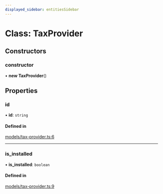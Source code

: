 ```yaml
---
displayed_sidebar: entitiesSidebar
---
```


# Class: TaxProvider

## Constructors

### constructor

• **new TaxProvider**()

## Properties

### id

• **id**: `string`

#### Defined in

[models/tax-provider.ts:6](https://github.com/medusajs/medusa/blob/b38f73726/packages/medusa/src/models/tax-provider.ts#L6)

___

### is\_installed

• **is\_installed**: `boolean`

#### Defined in

[models/tax-provider.ts:9](https://github.com/medusajs/medusa/blob/b38f73726/packages/medusa/src/models/tax-provider.ts#L9)
